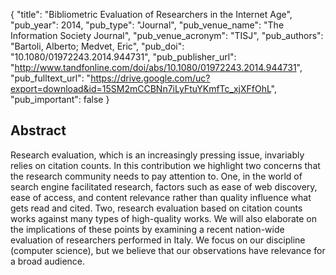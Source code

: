 {
  "title": "Bibliometric Evaluation of Researchers in the Internet Age",
  "pub_year": 2014,
  "pub_type": "Journal",
  "pub_venue_name": "The Information Society Journal",
  "pub_venue_acronym": "TISJ",
  "pub_authors": "Bartoli, Alberto; Medvet, Eric",
  "pub_doi": "10.1080/01972243.2014.944731",
  "pub_publisher_url": "http://www.tandfonline.com/doi/abs/10.1080/01972243.2014.944731",
  "pub_fulltext_url": "https://drive.google.com/uc?export=download&id=15SM2mCCBNn7iLyFtuYKmfTc_xjXFfOhL",
  "pub_important": false
}

## Abstract
Research evaluation, which is an increasingly pressing issue, invariably relies on citation counts. In this contribution we highlight two concerns that the research community needs to pay attention to. One, in the world of search engine facilitated research, factors such as ease of web discovery, ease of access, and content relevance rather than quality influence what gets read and cited. Two, research evaluation based on citation counts works against many types of high-quality works. We will also elaborate on the implications of these points by examining a recent nation-wide evaluation of researchers performed in Italy. We focus on our discipline (computer science), but we believe that our observations have relevance for a broad audience.
